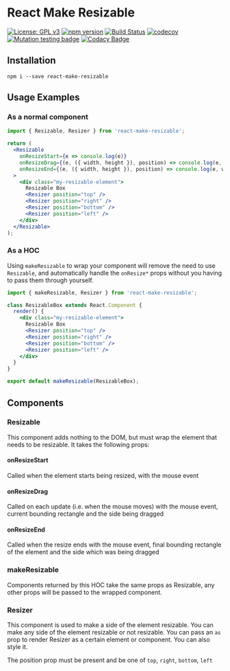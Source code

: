 # React Make Resizable

[![License: GPL v3](https://img.shields.io/badge/License-GPL%20v3-blue.svg)](https://www.gnu.org/licenses/gpl-3.0)
[![npm version](https://badge.fury.io/js/react-make-resizable.svg)](https://badge.fury.io/js/react-make-resizable)
[![Build Status](https://travis-ci.org/samboylett/react-make-resizable.svg?branch=master)](https://travis-ci.org/samboylett/react-make-resizable)
[![codecov](https://codecov.io/gh/samboylett/react-make-resizable/branch/master/graph/badge.svg)](https://codecov.io/gh/samboylett/react-make-resizable)
[![Mutation testing badge](https://badge.stryker-mutator.io/github.com/samboylett/react-make-resizable/master)](https://stryker-mutator.github.io)
[![Codacy Badge](https://api.codacy.com/project/badge/Grade/16c9ec7ea48d408c96c9fdda7615fbb0)](https://www.codacy.com/app/samboylett/react-make-resizable?utm_source=github.com&amp;utm_medium=referral&amp;utm_content=samboylett/react-make-resizable&amp;utm_campaign=Badge_Grade)

## Installation

```
npm i --save react-make-resizable
```

## Usage Examples

### As a normal component

```jsx
import { Resizable, Resizer } from 'react-make-resizable';

return (
  <Resizable
    onResizeStart={e => console.log(e)}
    onResizeDrag={(e, ({ width, height }), position) => console.log(e, width, height, position)}
    onResizeEnd={(e, ({ width, height }), position) => console.log(e, width, height, position)}
  >
    <div class="my-resizable-element">
      Resizable Box
      <Resizer position="top" />
      <Resizer position="right" />
      <Resizer position="bottom" />
      <Resizer position="left" />
    </div>
  </Resizable>
);
```

### As a HOC

Using `makeResizable` to wrap your component will remove the need to use `Resizable`, and automatically handle the `onResize*` props without you having to pass them through yourself.

```jsx
import { makeResizable, Resizer } from 'react-make-resizable';

class ResizableBox extends React.Component {
  render() {
    <div class="my-resizable-element">
      Resizable Box
      <Resizer position="top" />
      <Resizer position="right" />
      <Resizer position="bottom" />
      <Resizer position="left" />
    </div>
  }
}

export default makeResizable(ResizableBox);
```

## Components

### Resizable

This component adds nothing to the DOM, but must wrap the element that needs to be resizable. It takes the following props:

#### onResizeStart

Called when the element starts being resized, with the mouse event

#### onResizeDrag

Called on each update (i.e. when the mouse moves) with the mouse event, current bounding rectangle and the side being dragged

#### onResizeEnd

Called when the resize ends with the mouse event, final bounding rectangle of the element and the side which was being dragged

### makeResizable

Components returned by this HOC take the same props as Resizable, any other props will be passed to the wrapped component.

### Resizer

This component is used to make a side of the element resizable. You can make any side of the element resizable or not resizable. You can pass an `as` prop to render Resizer as a certain element or component. You can also style it.

The position prop must be present and be one of `top`, `right`, `bottom`, `left`
